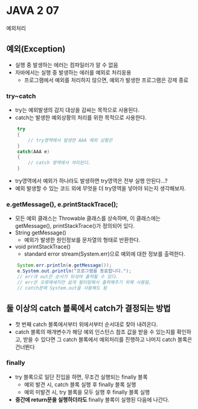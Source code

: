 # JAVA 2 07
예외처리

## 예외(Exception)
- 실행 중 발생하는 에러는 컴파일러가 알 수 없음
- 자바에서는 실행 중 발생하는 에러를 예외로 처리응용
  - 프로그램에서 예외를 처리하지 않으면, 예외가 발생한 프로그램은 강제 종료

### try~catch
- try는 예외발생의 감지 대상을 감싸는 목적으로 사용된다. 
- catch는 발생한 예외상황의 처리를 위한 목적으로 사용한다. 

``` java
    try
    {
        // try영역에서 발생한 AAA 예외 상황은
    }
    catch(AAA e)
    {
        // catch 영역에서 처리된다.
    }
```
- try영역에서 예외가 하나라도 발생하면 try영역은 전부 실행 안된다...?
- 예외 발생할 수 있는 코드 외에 무엇을 더 try영역을 넣어야 되는지 생각해보자.

### e.getMessage(), e.printStackTrace();

- 모든 예외 클래스는 Throwable 클래스를 상속하며, 이 클래스에는 getMessage(), printStackTrace()가 정의되어 있다.
- String getMessage()
  - 예외가 발생한 원인정보를 문자열의 형태로 반환한다.
- void printStackTrace()
  - standard error stream(System.err)으로 예외에 대한 정보를 출력한다.

```java
    System.err.println(e.getMessage()); 
    e.System.out.println("프로그램을 종료합니다.");
    // err과 out은 순서가 뒤섞여 출력될 수 있다.
    // err은 오류메세지만 쉽게 필터링해서 출력해주기 위해 사용됨. 
    // catch문에 System.out을 사용해도 됨
```

## 둘 이상의 catch 블록에서 catch가 결정되는 방법

- 첫 번째 catch 블록에서부터 위에서부터 순서대로 찾아 내려온다.
- catch 블록의 매개변수가 해당 예외 인스턴스 참조 값을 받을 수 있는지를 확인하고, 받을 수 있다면 그 catch 블록에서 예외처리를 진행하고 나머지 catch 블록은 건너뛴다

### finally
- try 블록으로 일단 진입을 하면, 무조건 실행되는 finally 블록 
  - 예외 발견 시, catch 블록 실행 후 finally 블록 실행
  - 예외 미발견 시, try 블록을 모두 실행 후 finally 블록 실행
- **중간에 return문을 실행하더라도** finally 블록이 실행된 다음에 나간다. 